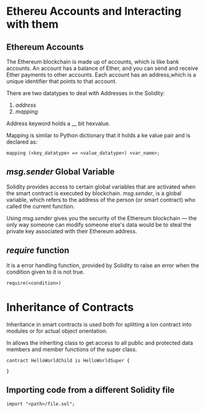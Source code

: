 # Ethereu Accounts and Interacting with them
## Ethereum Accounts

The Ethereum blockchain is made up of accounts, which is like bank accounts. An account has a balance of Ether, and you can send and receive Ether payments to other accounts. Each account has an address,which is a unique identifier that points to that account.

There are two datatypes to deal with Addresses in the Solidity:
1. _address_
2. _mapping_

Address keyword holds a __ bit hexvalue.

Mapping is similar to Python dictionary that it holds a ke value pair and is declared as:
```
mapping (<key_datatype> => <value_datatype>) <var_name>;
```

## _msg.sender_ Global Variable

Solidity provides access to certain global variables that are activated when the smart contract is executed by blockchain. _msg.sender_, is a global variable, which refers to the address of the person (or smart contract) who called the current function.

Using _msg.sender_ gives you the security of the Ethereum blockchain — the only way someone can modify someone else's data would be to steal the private key associated with their Ethereum address. 

## _require_ function

It is a error handling function, provided by Solidity to raise an error when the condition given to it is not true. 

```
require(<condition>)
```

# Inheritance of Contracts

Inheritance in smart contracts is used both for splitting a lon contract into modules or for actual object orientation.

In allows the inheriting class to get access to all public and protected data members and member functions of the super class.

```
contract HelloWorldChild is HelloWorldSuper {

}
```

## Importing code from a different Solidity file
```
import "<path>/file.sol";
```

